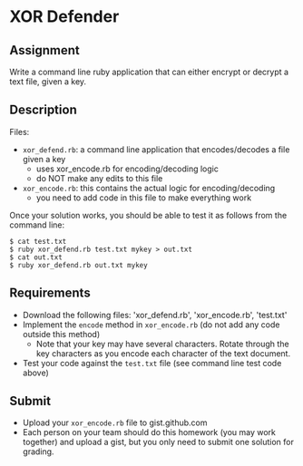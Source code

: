# XOR Defender

## Assignment

Write a command line ruby application that can either encrypt or decrypt a text file, given a key.

## Description

Files:
- `xor_defend.rb`: a command line application that encodes/decodes a file given a key
  - uses xor_encode.rb for encoding/decoding logic
  - do NOT make any edits to this file
- `xor_encode.rb`: this contains the actual logic for encoding/decoding
  - you need to add code in this file to make everything work

Once your solution works, you should be able to test it as follows from the command line:

    $ cat test.txt
    $ ruby xor_defend.rb test.txt mykey > out.txt
    $ cat out.txt
    $ ruby xor_defend.rb out.txt mykey

## Requirements
- Download the following files: 'xor_defend.rb', 'xor_encode.rb', 'test.txt'
- Implement the `encode` method in `xor_encode.rb` (do not add any code outside this method)
  - Note that your key may have several characters. Rotate through the key characters as you encode each character of the text document.
- Test your code against the `test.txt` file (see command line test code above)

## Submit
- Upload your `xor_encode.rb` file to gist.github.com
- Each person on your team should do this homework (you may work together) and upload a gist, but you only need to submit one solution for grading.

